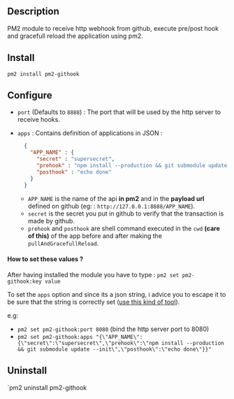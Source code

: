 ## Description

PM2 module to receive http webhook from github, execute pre/post hook and gracefull reload the application using pm2.

## Install

`pm2 install pm2-githook`

## Configure

- `port` (Defaults to `8888`) : The port that will be used by the http server to receive hooks.
- `apps` : Contains definition of applications in JSON : 

    ```json
      {
        "APP_NAME" : {
          "secret" : "supersecret",
          "prehook" : "npm install --production && git submodule update --init",
          "posthook" : "echo done"
        }
      }
    ```
    
  - `APP_NAME` is the name of the api **in pm2** and in the **payload url** defined on github (eg: : `http://127.0.0.1:8888/APP_NAME`).
  - `secret` is the secret you put in github to verify that the transaction is made by github.
  - `prehook` and `posthook` are shell command executed in the `cwd` **(care of this)** of the app before and after making the `pullAndGracefullReload`.

#### How to set these values ?

 After having installed the module you have to type :
`pm2 set pm2-githook:key value`

To set the `apps` option and since its a json string, i advice you to escape it to be sure that the string is correctly set ([use this kind of tool](http://bernhardhaeussner.de/odd/json-escape/)).

e.g: 
- `pm2 set pm2-githook:port 8080` (bind the http server port to 8080)
- `pm2 set pm2-githook:apps "{\"APP_NAME\":{\"secret\":\"supersecret\",\"prehook\":\"npm install --production && git submodule update --init\",\"posthook\":\"echo done\"}}"` 

## Uninstall

`pm2 uninstall pm2-githook
